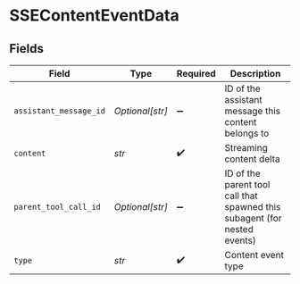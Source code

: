 # SSEContentEventData


## Fields

| Field                                                                     | Type                                                                      | Required                                                                  | Description                                                               |
| ------------------------------------------------------------------------- | ------------------------------------------------------------------------- | ------------------------------------------------------------------------- | ------------------------------------------------------------------------- |
| `assistant_message_id`                                                    | *Optional[str]*                                                           | :heavy_minus_sign:                                                        | ID of the assistant message this content belongs to                       |
| `content`                                                                 | *str*                                                                     | :heavy_check_mark:                                                        | Streaming content delta                                                   |
| `parent_tool_call_id`                                                     | *Optional[str]*                                                           | :heavy_minus_sign:                                                        | ID of the parent tool call that spawned this subagent (for nested events) |
| `type`                                                                    | *str*                                                                     | :heavy_check_mark:                                                        | Content event type                                                        |